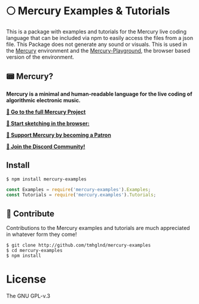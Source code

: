 # 🌕 Mercury Examples & Tutorials

This is a package with examples and tutorials for the Mercury live coding language that can be included via npm to easily access the files from a json file. This Package does not generate any sound or visuals. This is used in the [Mercury](https://github.com/tmhglnd/mercury) environment and the [Mercury-Playground](https://github.com/tmhglnd/mercury-playground), the browser based version of the environment.

## 📟 Mercury? 

**Mercury is a minimal and human-readable language for the live coding of algorithmic electronic music.** 

[**🚀 Go to the full Mercury Project**](https://github.com/tmhglnd/mercury)

[**👾 Start sketching in the browser:**](https://mercury.timohoogland.com)

[**🙏 Support Mercury by becoming a Patron**](https://www.patreon.com/bePatron?u=9649817) 

[**💬 Join the Discord Community!**](https://discord.gg/vt59NYU)

## Install

```
$ npm install mercury-examples
```

```js
const Examples = require('mercury-examples').Examples;
const Tutorials = require('mercury.examples').Tutorials;
```

## 📝 Contribute

Contributions to the Mercury examples and tutorials are much appreciated in whatever form they come!

```
$ git clone http://github.com/tmhglnd/mercury-examples
$ cd mercury-examples
$ npm install
```

<!-- ## Include in html

Include latest or specific version of bundled minified es5 through url in index.html 

```html
<script src="https://unpkg.com/mercury-lang@1.0.0/build/mercury.es5.min.js"></script>
```

Use in a html `<script>` like so:

```js
// entire package
const Mercury = MercuryParser;
``` -->

# License

The GNU GPL-v.3